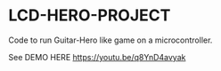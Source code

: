 # LCD-HERO-PROJECT
Code to run Guitar-Hero like game on a microcontroller.

See DEMO HERE
https://youtu.be/q8YnD4avyak
